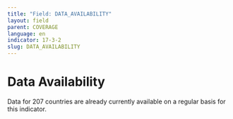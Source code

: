 ```yaml
---
title: "Field: DATA_AVAILABILITY"
layout: field
parent: COVERAGE
language: en
indicator: 17-3-2
slug: DATA_AVAILABILITY
---
```

# Data Availability

Data for 207 countries are already currently available on a regular basis for this indicator.